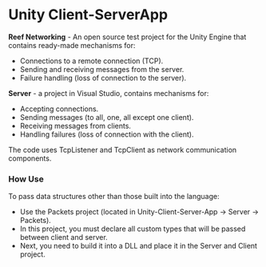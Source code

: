 # Unity Client-ServerApp
 
**Reef Networking** - An open source test project for the Unity Engine that contains ready-made mechanisms for:
- Connections to a remote connection (TCP).
- Sending and receiving messages from the server.
- Failure handling (loss of connection to the server).

**Server** - a project in Visual Studio, contains mechanisms for:
- Accepting connections.
- Sending messages (to all, one, all except one client).
- Receiving messages from clients.
- Handling failures (loss of connection with the client).

The code uses TcpListener and TcpClient as network communication components.

### How Use
To pass data structures other than those built into the language:
- Use the Packets project (located in Unity-Client-Server-App -> Server -> Packets). 
- In this project, you must declare all custom types that will be passed between client and server. 
- Next, you need to build it into a DLL and place it in the Server and Client project.
